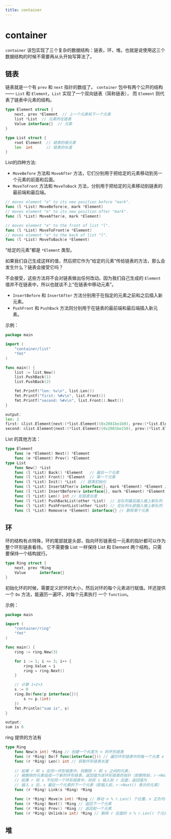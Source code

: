 ```yaml
---
title: container
---
```


# container

`container` 该包实现了三个复杂的数据结构：链表，环，堆。也就是说使用这三个数据结构的时候不需要再从头开始写算法了。

##  链表

链表就是一个有 `prev` 和 `next` 指针的数组了。
`container` 包中有两个公开的结构—— `List` 和 `Element`，`List` 实现了一个双向链表（简称链表），
而 `Element` 则代表了链表中元素的结构。

```go
type Element struct {
	next, prev *Element  // 上一个元素和下一个元素
	list *List  // 元素所在链表
	Value interface{}  // 元素
}

type List struct {
	root Element  // 链表的根元素
	len  int      // 链表的长度
}
```
List的四种方法:
- `MoveBefore` 方法和 `MoveAfter` 方法，它们分别用于把给定的元素移动到另一个元素的前面和后面。
- `MoveToFront` 方法和 `MoveToBack` 方法，分别用于把给定的元素移动到链表的最前端和最后端。


```go
// moves element "e" to its new position before "mark".
func (l *List) MoveBefore(e, mark *Element)
// moves element "e" to its new position after "mark".
func (l *List) MoveAfter(e, mark *Element)

// moves element "e" to the front of list "l".
func (l *List) MoveToFront(e *Element)
// moves element "e" to the back of list "l".
func (l *List) MoveToBack(e *Element)
```

“给定的元素”都是 `*Element` 类型。

如果我们自己生成这样的值，然后把它作为“给定的元素”传给链表的方法，那么会发生什么？链表会接受它吗？

不会接受，这些方法将不会对链表做出任何改动。因为我们自己生成的 `Element` 值并不在链表中，所以也就谈不上“在链表中移动元素”。

- `InsertBefore` 和 `InsertAfter` 方法分别用于在指定的元素之前和之后插入新元素。
- `PushFront` 和 `PushBack` 方法则分别用于在链表的最前端和最后端插入新元素。

示例：

```go
package main

import (
	"container/list"
	"fmt"
)

func main() {
    list := list.New()
    list.PushBack(1)
    list.PushBack(2)

    fmt.Printf("len: %v\n", list.Len())
    fmt.Printf("first: %#v\n", list.Front())
    fmt.Printf("second: %#v\n", list.Front().Next())
}

output:
len: 2
first: &list.Element{next:(*list.Element)(0x2081be1b0), prev:(*list.Element)(0x2081be150), list:(*list.List)(0x2081be150), Value:1}
second: &list.Element{next:(*list.Element)(0x2081be150), prev:(*list.Element)(0x2081be180), list:(*list.List)(0x2081be150), Value:2}
```

List 的其他方法：
```go
type Element
    func (e *Element) Next() *Element
    func (e *Element) Prev() *Element
type List
    func New() *List
    func (l *List) Back() *Element   // 最后一个元素
    func (l *List) Front() *Element  // 第一个元素
    func (l *List) Init() *List  // 链表初始化
    func (l *List) InsertAfter(v interface{}, mark *Element) *Element // 在某个元素后插入
    func (l *List) InsertBefore(v interface{}, mark *Element) *Element  // 在某个元素前插入
    func (l *List) Len() int // 在链表长度
    func (l *List) PushBackList(other *List)  // 在队列最后插入接上新队列
    func (l *List) PushFrontList(other *List) // 在队列头部插入接上新队列
    func (l *List) Remove(e *Element) interface{} // 删除某个元素
```

## 环

环的结构有点特殊，环的尾部就是头部，指向环形链表任一元素的指针都可以作为整个环形链表看待。
它不需要像 List 一样保持 List 和 Element 两个结构，只需要保持一个结构就行。

```go
type Ring struct {
	next, prev *Ring
	Value      interface{}
}
```

初始化环的时候，需要定义好环的大小，然后对环的每个元素进行赋值。环还提供一个 `Do` 方法，能遍历一遍环，对每个元素执行
一个 `function`。

示例：

```go
package main

import (
	"container/ring"
	"fmt"
)

func main() {
    ring := ring.New(3)

    for i := 1; i <= 3; i++ {
        ring.Value = i
        ring = ring.Next()
    }

    // 计算 1+2+3
    s := 0
    ring.Do(func(p interface{}){
        s += p.(int)
    })
    fmt.Println("sum is", s)
}

output:
sum is 6
```

ring 提供的方法有

```go
type Ring
    func New(n int) *Ring // 创建一个长度为 n 的环形链表
    func (r *Ring) Do(f func(interface{})) // 遍历环形链表中的每一个元素 x 进行 f(x) 操作
    func (r *Ring) Len() int // 获取环形链表长度
    
    // 如果 r 和 s 在同一环形链表中，则删除 r 和 s 之间的元素，
    // 被删除的元素组成一个新的环形链表，返回值为该环形链表的指针（即删除前，r->Next() 表示的元素）
    // 如果 r 和 s 不在同一个环形链表中，则将 s 插入到 r 后面，返回值为
    // 插入 s 后，s 最后一个元素的下一个元素（即插入前，r->Next() 表示的元素）
    func (r *Ring) Link(s *Ring) *Ring

    func (r *Ring) Move(n int) *Ring // 移动 n % r.Len() 个位置，n 正负均可
    func (r *Ring) Next() *Ring // 返回下一个元素
    func (r *Ring) Prev() *Ring // 返回前一个元素
    func (r *Ring) Unlink(n int) *Ring // 删除 r 后面的 n % r.Len() 个元素
```

## 堆